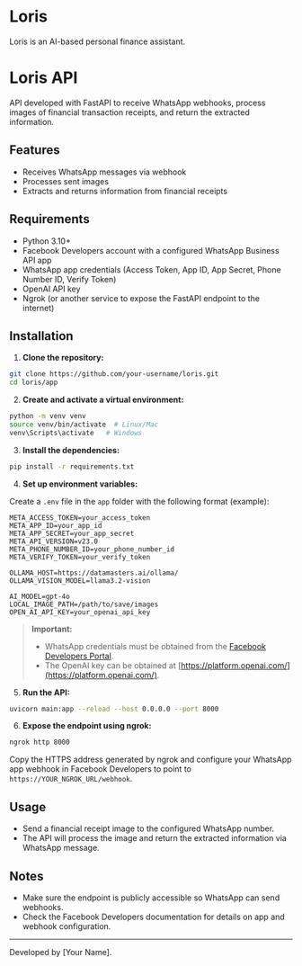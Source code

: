 # Loris
Loris is an AI-based personal finance assistant.

# Loris API

API developed with FastAPI to receive WhatsApp webhooks, process images of financial transaction receipts, and return the extracted information.

## Features
- Receives WhatsApp messages via webhook
- Processes sent images
- Extracts and returns information from financial receipts

## Requirements
- Python 3.10+
- Facebook Developers account with a configured WhatsApp Business API app
- WhatsApp app credentials (Access Token, App ID, App Secret, Phone Number ID, Verify Token)
- OpenAI API key
- Ngrok (or another service to expose the FastAPI endpoint to the internet)

## Installation

1. **Clone the repository:**

```bash
git clone https://github.com/your-username/loris.git
cd loris/app
```

2. **Create and activate a virtual environment:**

```bash
python -m venv venv
source venv/bin/activate  # Linux/Mac
venv\Scripts\activate   # Windows
```

3. **Install the dependencies:**

```bash
pip install -r requirements.txt
```

4. **Set up environment variables:**

Create a `.env` file in the `app` folder with the following format (example):

```
META_ACCESS_TOKEN=your_access_token
META_APP_ID=your_app_id
META_APP_SECRET=your_app_secret
META_API_VERSION=v23.0
META_PHONE_NUMBER_ID=your_phone_number_id
META_VERIFY_TOKEN=your_verify_token

OLLAMA_HOST=https://datamasters.ai/ollama/
OLLAMA_VISION_MODEL=llama3.2-vision

AI_MODEL=gpt-4o
LOCAL_IMAGE_PATH=/path/to/save/images
OPEN_AI_API_KEY=your_openai_api_key
```

> **Important:**
> - WhatsApp credentials must be obtained from the [Facebook Developers Portal](https://developers.facebook.com/).
> - The OpenAI key can be obtained at [https://platform.openai.com/](https://platform.openai.com/).

5. **Run the API:**

```bash
uvicorn main:app --reload --host 0.0.0.0 --port 8000
```

6. **Expose the endpoint using ngrok:**

```bash
ngrok http 8000
```

Copy the HTTPS address generated by ngrok and configure your WhatsApp app webhook in Facebook Developers to point to `https://YOUR_NGROK_URL/webhook`.

## Usage
- Send a financial receipt image to the configured WhatsApp number.
- The API will process the image and return the extracted information via WhatsApp message.

## Notes
- Make sure the endpoint is publicly accessible so WhatsApp can send webhooks.
- Check the Facebook Developers documentation for details on app and webhook configuration.

---

Developed by [Your Name].

